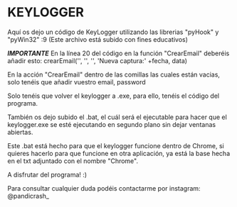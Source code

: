 # KEYLOGGER
Aquí os dejo un código de KeyLogger utilizando las librerias "pyHook" y "pyWin32" :9 (Este archivo está subido con fines educativos)

***IMPORTANTE***
En la línea 20 del código en la función "CrearEmail" deberéis añadir esto: crearEmail('', '', '', 'Nueva captura:' +fecha, data)


En la acción "CrearEmail" dentro de las comillas las cuales están vacias, solo tenéis que añadir vuestro email, password

Solo tenéis que volver el keylogger a .exe, para ello, tenéis el código del programa.

También os dejo subido el .bat, el cuál será el ejecutable para hacer que el keylogger.exe se esté ejecutando en segundo plano sin dejar ventanas abiertas.

Este .bat está hecho para que el keylogger funcione dentro de Chrome, si quieres hacerlo para que funcione en otra aplicación, ya está la base hecha en el txt adjuntado con el nombre "Chrome".

A disfrutar del programa! :)

Para consultar cualquier duda podéis contactarme por instagram: @pandicrash_
